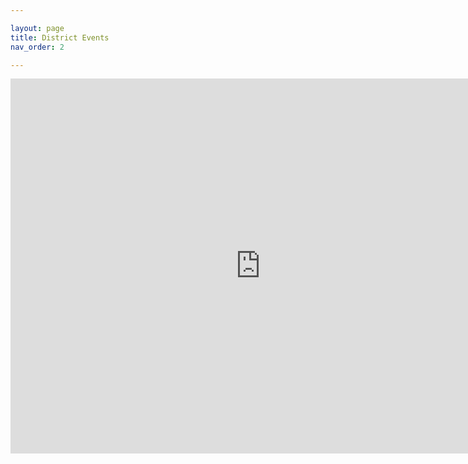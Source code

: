 ```yaml
---

layout: page
title: District Events
nav_order: 2

---
```

<iframe src="https://calendar.google.com/calendar/embed?src=admin%40flintlockscouting.org&ctz=America%2FNew_York" style="border: 0" width="800" height="600" frameborder="0" scrolling="no"> style="border: 0" width="800" height="600" frameborder="0" scrolling="no">
 

</iframe>



